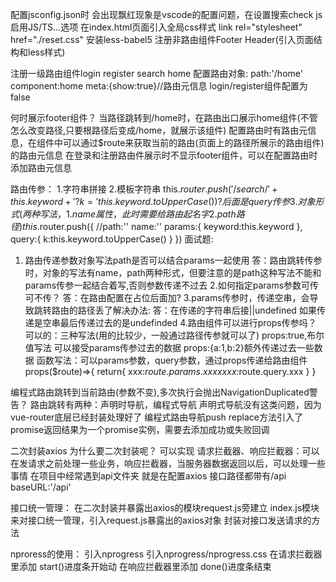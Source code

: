 配置jsconfig.json时 会出现飘红现象是vscode的配置问题，在设置搜索check js 启用JS/TS...选项
在index.html页面引入全局css样式 link rel="stylesheet" href="./reset.css"
安装less-babel5
注册非路由组件Footer Header(引入页面结构和less样式)

注册一级路由组件login register search home 配置路由对象:
path:'/home'
component:home
meta:{show:true}//路由元信息 login/register组件配置为false

何时展示footer组件？
当路径跳转到/home时，在路由出口展示home组件(不管怎么改变路径,只要根路径后变成/home，就展示该组件)
配置路由时有路由元信息，在组件中可以通过$route来获取当前的路由(页面上的路径所展示的路由组件)的路由元信息
在登录和注册路由件展示时不显示footer组件，可以在配置路由时添加路由元信息

<footer v-show="$route.meta.show"></footer>

路由传参：
1.字符串拼接
2.模板字符串 this.$router.push('/search/'+this.keyword+'?k='this.keyword.toUpperCase()) ?后面是query传参
3.对象形式(两种写法，1.name属性，此时需要给路由起名字 2.path路径)
this.$router.push({
  //path:''
  name:''
  params:{
    keyword:this.keyword
  },
  query:{
    k:this.keyword.toUpperCase()
  }
})
面试题:

1. 路由传递参数对象写法path是否可以结合params一起使用
答：路由跳转传参时，对象的写法有name，path两种形式，但要注意的是path这种写法不能和params传参一起结合着写,否则参数传递不过去
2.如何指定params参数可传可不传？
答：在路由配置在占位后面加?
3.params传参时，传递空串，会导致跳转路由的路径丢了解决办法:
答：在传递的字符串后接||undefined  如果传递是空串最后传递过去的是undefinded
4.路由组件可以进行props传参吗？
可以的：三种写法(用的比较少，一般通过路径传参就可以了)
props:true,布尔值写法 可以接受params传参过去的数据
props:{a:1,b:2}额外传递过去一些数据
函数写法：可以params参数，query参数，通过props传递给路由组件
props($route)=>{
    return{
    xxx:$route.params.xxxx
    xxx:$route.query.xxx
    }
}

编程式路由跳转到当前路由(参数不变),多次执行会抛出NavigationDuplicated警告？
路由跳转有两种：声明时导航，编程式导航
声明式导航没有这类问题，因为vue-router底层已经封装处理好了
编程式路由导航push replace方法引入了promise返回结果为一个promise实例，需要去添加成功或失败回调

二次封装axios
为什么要二次封装呢？
  可以实现  请求拦截器、响应拦截器：可以在发请求之前处理一些业务，响应拦截器，当服务器数据返回以后，可以处理一些事情
在项目中经常遇到api文件夹 就是在配置axios
接口路径都带有/api
baseURL:'/api'

接口统一管理：
在二次封装并暴露出axios的模块request.js旁建立 index.js模块来对接口统一管理，引入request.js暴露出的axios对象 封装对接口发送请求的方法

nproress的使用：
引入nprogress 引入nprogress/nprogress.css
在请求拦截器里添加 start()进度条开始动
在响应拦截器里添加 done()进度条结束


